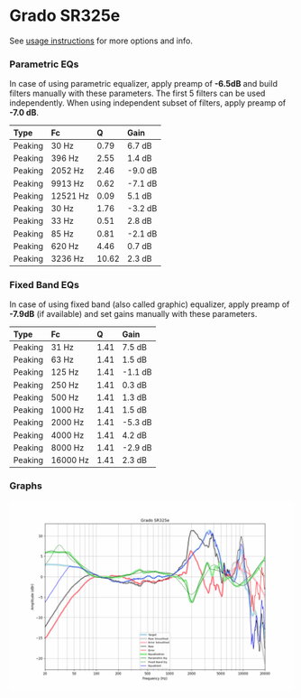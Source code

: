 # Grado SR325e
See [usage instructions](https://github.com/jaakkopasanen/AutoEq#usage) for more options and info.

### Parametric EQs
In case of using parametric equalizer, apply preamp of **-6.5dB** and build filters manually
with these parameters. The first 5 filters can be used independently.
When using independent subset of filters, apply preamp of **-7.0 dB**.

| Type    | Fc       |     Q | Gain    |
|:--------|:---------|:------|:--------|
| Peaking | 30 Hz    |  0.79 | 6.7 dB  |
| Peaking | 396 Hz   |  2.55 | 1.4 dB  |
| Peaking | 2052 Hz  |  2.46 | -9.0 dB |
| Peaking | 9913 Hz  |  0.62 | -7.1 dB |
| Peaking | 12521 Hz |  0.09 | 5.1 dB  |
| Peaking | 30 Hz    |  1.76 | -3.2 dB |
| Peaking | 33 Hz    |  0.51 | 2.8 dB  |
| Peaking | 85 Hz    |  0.81 | -2.1 dB |
| Peaking | 620 Hz   |  4.46 | 0.7 dB  |
| Peaking | 3236 Hz  | 10.62 | 2.3 dB  |

### Fixed Band EQs
In case of using fixed band (also called graphic) equalizer, apply preamp of **-7.9dB**
(if available) and set gains manually with these parameters.

| Type    | Fc       |    Q | Gain    |
|:--------|:---------|:-----|:--------|
| Peaking | 31 Hz    | 1.41 | 7.5 dB  |
| Peaking | 63 Hz    | 1.41 | 1.5 dB  |
| Peaking | 125 Hz   | 1.41 | -1.1 dB |
| Peaking | 250 Hz   | 1.41 | 0.3 dB  |
| Peaking | 500 Hz   | 1.41 | 1.3 dB  |
| Peaking | 1000 Hz  | 1.41 | 1.5 dB  |
| Peaking | 2000 Hz  | 1.41 | -5.3 dB |
| Peaking | 4000 Hz  | 1.41 | 4.2 dB  |
| Peaking | 8000 Hz  | 1.41 | -2.9 dB |
| Peaking | 16000 Hz | 1.41 | 2.3 dB  |

### Graphs
![](./Grado%20SR325e.png)